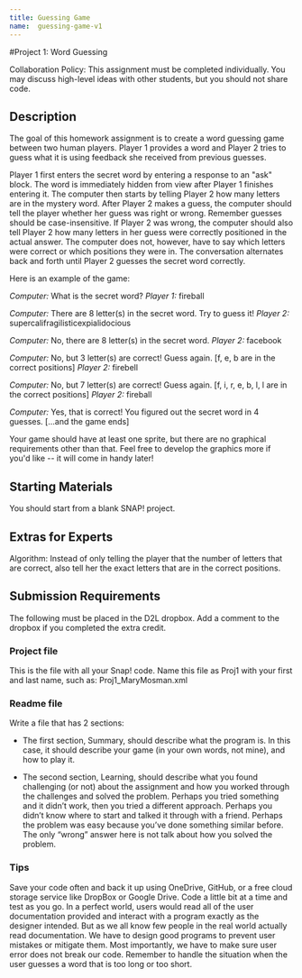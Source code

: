 ```yaml
---
title: Guessing Game
name:  guessing-game-v1
---
```


#Project 1: Word Guessing

Collaboration Policy: This assignment must be completed individually.  You may discuss high-level ideas with other students, but you should not share code.

## Description
The goal of this homework assignment is to create a word guessing game between two human players.  Player 1 provides a word and Player 2 tries to guess what it is using feedback she received from previous guesses.

Player 1 first enters the secret word by entering a response to an "ask" block.  The word is immediately hidden from view after Player 1 finishes entering it.  The computer then starts by telling Player 2 how many letters are in the mystery word.  After Player 2 makes a guess, the computer should tell the player whether her guess was right or wrong. Remember guesses should be case-insensitive.  If Player 2 was wrong, the computer should also tell Player 2 how many letters in her guess were correctly positioned in the actual answer.  The computer does not, however, have to say which letters were correct or which positions they were in. The conversation alternates back and forth until Player 2 guesses the secret word correctly.  

Here is an example of the game:

*Computer:* What is the secret word?
*Player 1:* fireball

*Computer:* There are 8 letter(s) in the secret word. Try to guess it!
*Player 2:* supercalifragilisticexpialidocious

*Computer:* No, there are 8 letter(s) in the secret word.
*Player 2:* facebook

*Computer:* No, but 3 letter(s) are correct!  Guess again.
[f, e, b are in the correct positions]
*Player 2:* firebell

*Computer:* No, but 7 letter(s) are correct!  Guess again.
[f, i, r, e, b, l, l are in the correct positions]
*Player 2:* fireball

*Computer:* Yes, that is correct! You figured out the secret word in 4 guesses.
[...and the game ends]

Your game should have at least one sprite, but there are no graphical requirements other than that.  Feel free to develop the graphics more if you'd like -- it will come in handy later!


## Starting Materials
You should start from a blank SNAP! project.

## Extras for Experts
Algorithm: Instead of only telling the player that the number of letters that are correct, also tell her the exact letters that are in the correct positions.

## Submission Requirements
The following must be placed in the D2L dropbox.  Add a comment to the dropbox if you completed the extra credit.

### Project file
This is the file with all your Snap! code.  Name this file as Proj1 with your first and last name, such as:  Proj1_MaryMosman.xml  

### Readme file
Write a file that has 2 sections:

- The first section, Summary, should describe what the program is.  In this case, it should describe your game (in your own words, not mine), and how to play it.

- The second section, Learning, should describe what you found challenging (or not) about the assignment and how you worked through the challenges and solved the problem.  Perhaps you tried something and it didn’t work, then you tried a different approach.  Perhaps you didn’t know where to start and talked it through with a friend.  Perhaps the problem was easy because you’ve done something similar before.  The only “wrong” answer here is not talk about how you solved the problem.

### Tips
Save your code often and back it up using OneDrive, GitHub, or a free cloud storage service like DropBox or Google Drive.
Code a little bit at a time and test as you go.
In a perfect world, users would read all of the user documentation provided and interact with a program exactly as the designer intended.  But as we all know few people in the real world actually read documentation.  We have to design good programs to prevent user mistakes or mitigate them.  Most importantly, we have to make sure user error does not break our code.  Remember to handle the situation when the user guesses a word that is too long or too short.

